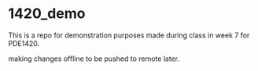# 1420_demo

This is a repo for demonstration purposes made during class in week 7 for PDE1420.

making changes offline to be pushed to remote later.